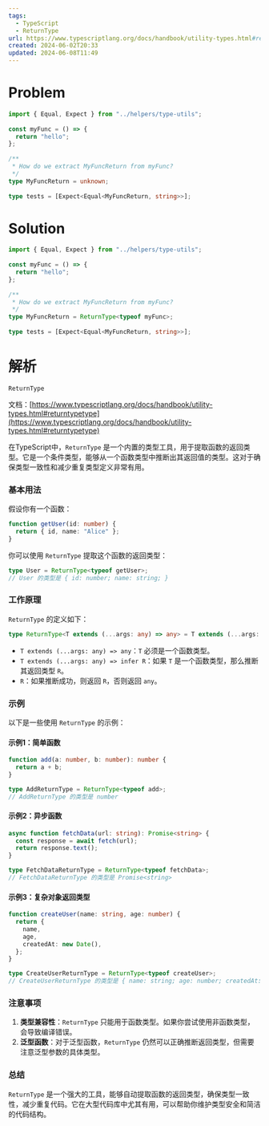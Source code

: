```yaml
---
tags:
  - TypeScript
  - ReturnType
url: https://www.typescriptlang.org/docs/handbook/utility-types.html#returntypetype
created: 2024-06-02T20:33
updated: 2024-06-08T11:49
---
```

# Problem

```ts file:problem
import { Equal, Expect } from "../helpers/type-utils";  
  
const myFunc = () => {  
  return "hello";  
};  
  
/**  
 * How do we extract MyFuncReturn from myFunc? 
 */
type MyFuncReturn = unknown;  
  
type tests = [Expect<Equal<MyFuncReturn, string>>];
```

# Solution

```ts file:solution fold 
import { Equal, Expect } from "../helpers/type-utils";  
  
const myFunc = () => {  
  return "hello";  
};  
  
/**  
 * How do we extract MyFuncReturn from myFunc? 
 */
type MyFuncReturn = ReturnType<typeof myFunc>;  
  
type tests = [Expect<Equal<MyFuncReturn, string>>];
```

# 解析

`ReturnType`

文档：[https://www.typescriptlang.org/docs/handbook/utility-types.html#returntypetype](https://www.typescriptlang.org/docs/handbook/utility-types.html#returntypetype)

在TypeScript中，`ReturnType` 是一个内置的类型工具，用于提取函数的返回类型。它是一个条件类型，能够从一个函数类型中推断出其返回值的类型。这对于确保类型一致性和减少重复类型定义非常有用。

### 基本用法

假设你有一个函数：

```typescript
function getUser(id: number) {
  return { id, name: "Alice" };
}
```

你可以使用 `ReturnType` 提取这个函数的返回类型：

```typescript
type User = ReturnType<typeof getUser>;
// User 的类型是 { id: number; name: string; }
```

### 工作原理

`ReturnType` 的定义如下：

```typescript
type ReturnType<T extends (...args: any) => any> = T extends (...args: any) => infer R ? R : any;
```

- `T extends (...args: any) => any`：`T` 必须是一个函数类型。
- `T extends (...args: any) => infer R`：如果 `T` 是一个函数类型，那么推断其返回类型 `R`。
- `R`：如果推断成功，则返回 `R`，否则返回 `any`。

### 示例

以下是一些使用 `ReturnType` 的示例：

#### 示例1：简单函数

```typescript
function add(a: number, b: number): number {
  return a + b;
}

type AddReturnType = ReturnType<typeof add>;
// AddReturnType 的类型是 number
```

#### 示例2：异步函数

```typescript
async function fetchData(url: string): Promise<string> {
  const response = await fetch(url);
  return response.text();
}

type FetchDataReturnType = ReturnType<typeof fetchData>;
// FetchDataReturnType 的类型是 Promise<string>
```

#### 示例3：复杂对象返回类型

```typescript
function createUser(name: string, age: number) {
  return {
    name,
    age,
    createdAt: new Date(),
  };
}

type CreateUserReturnType = ReturnType<typeof createUser>;
// CreateUserReturnType 的类型是 { name: string; age: number; createdAt: Date; }
```

### 注意事项

1. **类型兼容性**：`ReturnType` 只能用于函数类型。如果你尝试使用非函数类型，会导致编译错误。
2. **泛型函数**：对于泛型函数，`ReturnType` 仍然可以正确推断返回类型，但需要注意泛型参数的具体类型。

### 总结

`ReturnType` 是一个强大的工具，能够自动提取函数的返回类型，确保类型一致性，减少重复代码。它在大型代码库中尤其有用，可以帮助你维护类型安全和简洁的代码结构。

